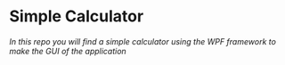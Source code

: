 <h1>Simple Calculator</h1>
<h6>In this repo you will find a simple calculator using the WPF framework to make the GUI of the application</h6>
